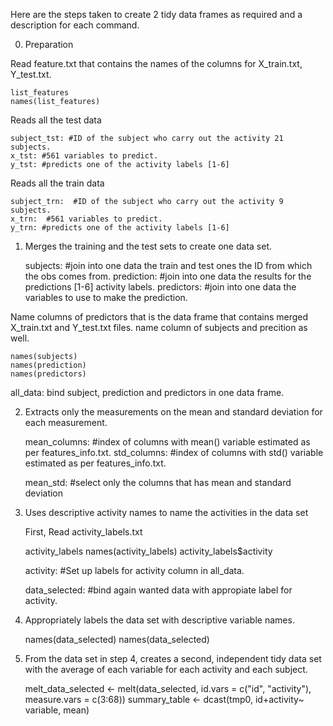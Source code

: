 Here are the steps taken to create 2 tidy data frames as required and a description for each command. 


0. Preparation

Read feature.txt that contains the names of the columns for X_train.txt, Y_test.txt.

    list_features 
    names(list_features) 

Reads all the test data

    subject_tst: #ID of the subject who carry out the activity 21 subjects.
    x_tst: #561 variables to predict.
    y_tst: #predicts one of the activity labels [1-6]

Reads all the train data

    subject_trn:  #ID of the subject who carry out the activity 9 subjects.
    x_trn:  #561 variables to predict.
    y_trn: #predicts one of the activity labels [1-6]

1. Merges the training and the test sets to create one data set.

    subjects: #join into one data the train and test ones the ID from which the obs comes from.
    prediction: #join into one data the results for the predictions [1-6] activity labels.
    predictors: #join into one data the variables to use to make the prediction.

Name columns of predictors that is the data frame that contains merged X_train.txt and Y_test.txt files.
name column of subjects and precition as well.

    names(subjects)
    names(prediction)
    names(predictors) 

all_data: bind subject, prediction and predictors in one data frame.


2. Extracts only the measurements on the mean and standard deviation for each measurement.

    mean_columns: #index of columns with mean() variable estimated as per features_info.txt.
    std_columns: #index of columns with std() variable estimated as per features_info.txt.

    mean_std: #select only the columns that has mean and standard deviation

3.  Uses descriptive activity names to name the activities in the data set

    First, Read activity_labels.txt 

      activity_labels 
      names(activity_labels)
      activity_labels$activity 

    activity: #Set up labels for activity column in all_data.

    data_selected: #bind again wanted data with appropiate label for activity.

4. Appropriately labels the data set with descriptive variable names.


    names(data_selected) 
    names(data_selected)

5. From the data set in step 4, creates a second, independent tidy data set with the average of each variable for each activity and each subject.

    melt_data_selected <- melt(data_selected, id.vars = c("id", "activity"), measure.vars = c(3:68))
    summary_table <- dcast(tmp0, id+activity~ variable,  mean)



